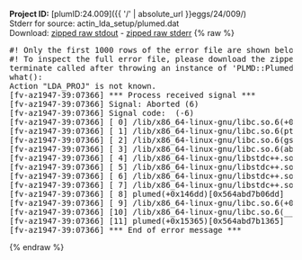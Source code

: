 **Project ID:** [plumID:24.009]({{ '/' | absolute_url }}eggs/24/009/)  
Stderr for source:  actin_lda_setup/plumed.dat   
Download: [zipped raw stdout](plumed.dat.plumed.stdout.txt.zip) - [zipped raw stderr](plumed.dat.plumed.stderr.txt.zip) 
{% raw %}
<pre>
#! Only the first 1000 rows of the error file are shown below
#! To inspect the full error file, please download the zipped raw stderr file above
terminate called after throwing an instance of 'PLMD::Plumed::Exception'
what():
Action "LDA_PROJ" is not known.
[fv-az1947-39:07366] *** Process received signal ***
[fv-az1947-39:07366] Signal: Aborted (6)
[fv-az1947-39:07366] Signal code:  (-6)
[fv-az1947-39:07366] [ 0] /lib/x86_64-linux-gnu/libc.so.6(+0x45330)[0x7ffaff445330]
[fv-az1947-39:07366] [ 1] /lib/x86_64-linux-gnu/libc.so.6(pthread_kill+0x11c)[0x7ffaff49eb2c]
[fv-az1947-39:07366] [ 2] /lib/x86_64-linux-gnu/libc.so.6(gsignal+0x1e)[0x7ffaff44527e]
[fv-az1947-39:07366] [ 3] /lib/x86_64-linux-gnu/libc.so.6(abort+0xdf)[0x7ffaff4288ff]
[fv-az1947-39:07366] [ 4] /lib/x86_64-linux-gnu/libstdc++.so.6(+0xa5ff5)[0x7ffaff8a5ff5]
[fv-az1947-39:07366] [ 5] /lib/x86_64-linux-gnu/libstdc++.so.6(+0xbb0da)[0x7ffaff8bb0da]
[fv-az1947-39:07366] [ 6] /lib/x86_64-linux-gnu/libstdc++.so.6(_ZSt10unexpectedv+0x0)[0x7ffaff8a5a55]
[fv-az1947-39:07366] [ 7] /lib/x86_64-linux-gnu/libstdc++.so.6(+0xa5a6f)[0x7ffaff8a5a6f]
[fv-az1947-39:07366] [ 8] plumed(+0x146dd)[0x564abd7b06dd]
[fv-az1947-39:07366] [ 9] /lib/x86_64-linux-gnu/libc.so.6(+0x2a1ca)[0x7ffaff42a1ca]
[fv-az1947-39:07366] [10] /lib/x86_64-linux-gnu/libc.so.6(__libc_start_main+0x8b)[0x7ffaff42a28b]
[fv-az1947-39:07366] [11] plumed(+0x15365)[0x564abd7b1365]
[fv-az1947-39:07366] *** End of error message ***
</pre>
{% endraw %}
